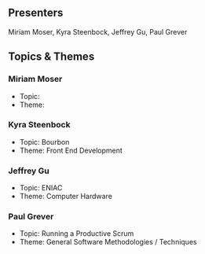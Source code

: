 ## Presenters

Miriam Moser, Kyra Steenbock, Jeffrey Gu, Paul Grever

## Topics & Themes

### Miriam Moser

* Topic:
* Theme:

### Kyra Steenbock

* Topic: Bourbon
* Theme: Front End Development

### Jeffrey Gu

* Topic: ENIAC
* Theme: Computer Hardware 

### Paul Grever

* Topic: Running a Productive Scrum
* Theme: General Software Methodologies / Techniques
